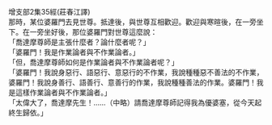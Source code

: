 增支部2集35經(莊春江譯)  
那時，某位婆羅門去見世尊。抵達後，與世尊互相歡迎。歡迎與寒暄後，在一旁坐下。在一旁坐好後，那位婆羅門對世尊這麼說：  
「喬達摩尊師是主張什麼者？論什麼者呢？」  
「婆羅門！我是作業論者與不作業論者。」  
「但，喬達摩尊師如何是作業論者與不作業論者呢？」  
「婆羅門！我說身惡行、語惡行、意惡行的不作業，我說種種惡不善法的不作業，婆羅門！我說身善行、語善行、意善行的作業，我說種種善法的作業。婆羅門！我是這樣作業論者與不作業論者。」  
「太偉大了，喬達摩先生！……（中略）請喬達摩尊師記得我為優婆塞，從今天起終生歸依。」  
  
  
